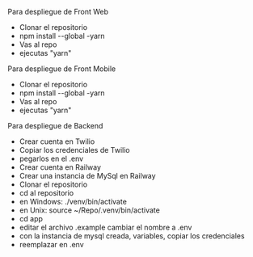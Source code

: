 Para despliegue de Front Web
* Clonar el repositorio
* npm install --global -yarn
* Vas al repo
* ejecutas "yarn"

Para despliegue de Front Mobile
* Clonar el repositorio
* npm install --global -yarn
* Vas al repo
* ejecutas "yarn"

Para despliegue de Backend
* Crear cuenta en Twilio
* Copiar los credenciales de Twilio
* pegarlos en el .env
* Crear cuenta en Railway
* Crear una instancia de MySql en Railway
* Clonar el repositorio
* cd al repositorio
* en Windows: ./venv/bin/activate
* en Unix: source ~/Repo/.venv/bin/activate
* cd app
* editar el archivo .example cambiar el nombre a .env
* con la instancia de mysql creada, variables, copiar los credenciales
* reemplazar en .env
